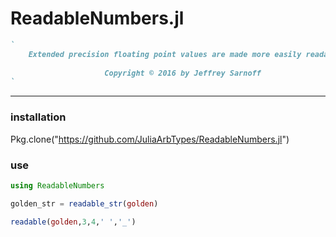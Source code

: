 # ReadableNumbers.jl


 ```ruby
 `
     Extended precision floating point values are made more easily readable.
     
                      Copyright © 2016 by Jeffrey Sarnoff    
`
 ```

-------

### installation
Pkg.clone("https://github.com/JuliaArbTypes/ReadableNumbers.jl")

### use
```julia
using ReadableNumbers

golden_str = readable_str(golden)

readable(golden,3,4,' ','_')

```

